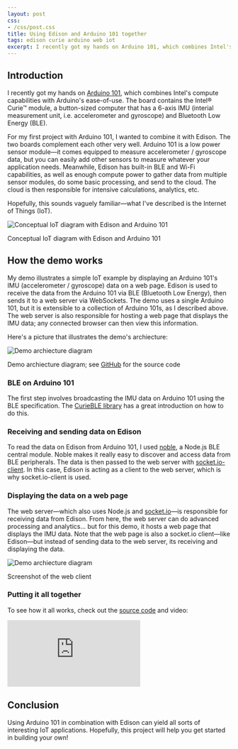 ```yaml
---
layout: post
css:
- /css/post.css
title: Using Edison and Arduino 101 together
tags: edison curie arduino web iot
excerpt: I recently got my hands on Arduino 101, which combines Intel's compute capabilities with Arduino's ease-of-use. The board contains the Intel® Curie™ module, a button-sized computer that has a 6-axis IMU (interial measurement unit, i.e. accelerometer and gyroscope) and Bluetooth Low Energy (BLE)....
---
```


## Introduction

I recently got my hands on [Arduino 101](https://www-ssl.intel.com/content/www/us/en/do-it-yourself/arduino-101.html), which combines Intel's compute capabilities with Arduino's ease-of-use. The board contains the Intel® Curie™ module, a button-sized computer that has a 6-axis IMU (interial measurement unit, i.e. accelerometer and gyroscope) and Bluetooth Low Energy (BLE).

For my first project with Arduino 101, I wanted to combine it with Edison. The two boards complement each other very well. Arduino 101 is a low power sensor module&mdash;it comes equipped to measure accelerometer / gyroscope data, but you can easily add other sensors to measure whatever your application needs. Meanwhile, Edison has built-in BLE and Wi-Fi capabilities, as well as enough compute power to gather data from multiple sensor modules, do some basic processing, and send to the cloud. The cloud is then responsible for intensive calculations, analytics, etc.

Hopefully, this sounds vaguely familiar&mdash;what I've described is the Internet of Things (IoT).

<div class="thumbnail">
  <img src="/assets/img/edison/edison-arduino101-iot-conceptual.png" alt="Conceptual IoT diagram with Edison and Arduino 101" class="img-responsive">
  <div class="caption text-center">
    <p>Conceptual IoT diagram with Edison and Arduino 101</p>
  </div>
</div>

## How the demo works

My demo illustrates a simple IoT example by displaying an Arduino 101's IMU (accelerometer / gyroscope) data on a web page. Edison is used to receive the data from the Arduino 101 via BLE (Bluetooth Low Energy), then sends it to a web server via WebSockets. The demo uses a single Arduino 101, but it is extensible to a collection of Arduino 101s, as I described above. The web server is also responsible for hosting a web page that displays the IMU data; any connected browser can then view this information.

Here's a picture that illustrates the demo's archiecture:

<div class="thumbnail">
  <img src="https://raw.githubusercontent.com/drejkim/edison-arduino101-iot/master/images/edison-arduino101-iot.png" alt="Demo archiecture diagram" class="img-responsive">
  <div class="caption text-center">
    <p>Demo archiecture diagram; see <a href="https://github.com/drejkim/edison-arduino101-iot">GitHub</a> for the source code</p>
  </div>
</div>

### BLE on Arduino 101

The first step involves broadcasting the IMU data on Arduino 101 using the BLE specification. The [CurieBLE library](https://www.arduino.cc/en/Reference/CurieBLE) has a great introduction on how to do this.

### Receiving and sending data on Edison

To read the data on Edison from Arduino 101, I used [noble](https://github.com/sandeepmistry/noble), a Node.js BLE central module. Noble makes it really easy to discover and access data from BLE peripherals. The data is then passed to the web server with [socket.io-client](https://github.com/socketio/socket.io-client). In this case, Edison is acting as a client to the web server, which is why socket.io-client is used.

### Displaying the data on a web page

The web server&mdash;which also uses Node.js and [socket.io](http://socket.io/)&mdash;is responsible for receiving data from Edison. From here, the web server can do advanced processing and analytics... but for this demo, it hosts a web page that displays the IMU data. Note that the web page is also a socket.io client&mdash;like Edison&mdash;but instead of sending data to the web server, its receiving and displaying the data.

<div class="row">
  <div class="col-sm-6 col-sm-offset-3">
    <div class="thumbnail">
      <img src="/assets/img/edison/edison-arduino101-iot-web-client.png" alt="Demo archiecture diagram" class="img-responsive">
      <div class="caption text-center">
        <p>Screenshot of the web client</p>
      </div>
    </div>
  </div>
</div>

### Putting it all together

To see how it all works, check out the [source code](https://github.com/drejkim/edison-arduino101-iot) and video:

<div class="embed-responsive embed-responsive-16by9">
  <iframe class="embed-responsive-item" src="https://www.youtube.com/embed/NRZZRsqJQWY" frameborder="0" allowfullscreen=""></iframe>
</div>

## Conclusion

Using Arduino 101 in combination with Edison can yield all sorts of interesting IoT applications. Hopefully, this project will help you get started in building your own!
